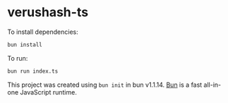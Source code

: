 # verushash-ts

To install dependencies:

```bash
bun install
```

To run:

```bash
bun run index.ts
```

This project was created using `bun init` in bun v1.1.14. [Bun](https://bun.sh) is a fast all-in-one JavaScript runtime.
